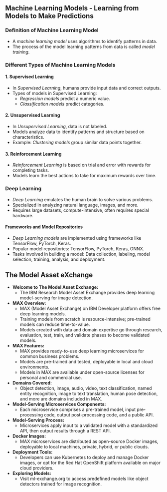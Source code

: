 ## Machine Learning Models - Learning from Models to Make Predictions

### Definition of Machine Learning Model

* A *machine learning model* uses algorithms to identify patterns in data.
* The process of the model learning patterns from data is called *model training*.

### Different Types of Machine Learning Models

#### 1. Supervised Learning

* In *Supervised Learning*, humans provide input data and correct outputs.
* Types of models in Supervised Learning:
  * *Regression models* predict a numeric value.
  * *Classification models* predict categories.

#### 2. Unsupervised Learning

* In *Unsupervised Learning*, data is not labeled.
* Models analyze data to identify patterns and structure based on characteristics.
* Example: *Clustering models* group similar data points together.

#### 3. Reinforcement Learning

* *Reinforcement Learning* is based on trial and error with rewards for completing tasks.
* Models learn the best actions to take for maximum rewards over time.

### Deep Learning

* *Deep Learning* emulates the human brain to solve various problems.
* Specialized in analyzing natural language, images, and more.
* Requires large datasets, compute-intensive, often requires special hardware.

#### Frameworks and Model Repositories

* *Deep Learning models* are implemented using frameworks like TensorFlow, PyTorch, Keras.
* Popular model repositories: TensorFlow, PyTorch, Keras, ONNX.
* Tasks involved in building a model: Data collection, labeling, model selection, training, analysis, and deployment.

## The Model Asset eXchange

* **Welcome to The Model Asset Exchange:**
  * The IBM Research Model Asset Exchange provides deep learning model-serving for image detection.
* **MAX Overview:**
  * MAX (Model Asset Exchange) on IBM Developer platform offers free deep learning models.
  * Training models from scratch is resource-intensive; pre-trained models can reduce time-to-value.
  * Models created with data and domain expertise go through research, evaluation, test, train, and validate phases to become validated models.
* **MAX Features:**
  * MAX provides ready-to-use deep learning microservices for common business problems.
  * Models are pre-trained and tested, deployable in local and cloud environments.
  * Models in MAX are available under open-source licenses for personal and commercial use.
* **Domains Covered:**
  * Object detection, image, audio, video, text classification, named entity recognition, image to text translation, human pose detection, and more are domains included in MAX.
* **Model-Serving Microservices Components:**
  * Each microservice comprises a pre-trained model, input pre-processing code, output post-processing code, and a public API.
* **Model-Serving Process:**
  * Microservices apply input to a validated model with a standardized API, then output results through a REST API.
* **Docker Images:**
  * MAX microservices are distributed as open-source Docker images, deployable to local machines, private, hybrid, or public clouds.
* **Deployment Tools:**
  * Developers can use Kubernetes to deploy and manage Docker images, or opt for the Red Hat OpenShift platform available on major cloud providers.
* **Exploring Models:**
  * Visit ml-exchange.org to access predefined models like object detectors trained for image recognition.
